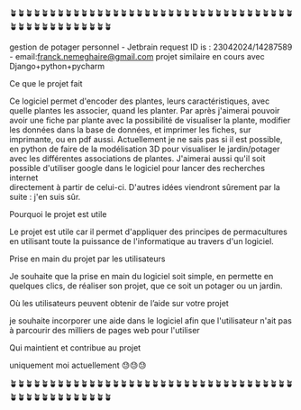 🪴🪴🪴🪴🪴🪴🪴🪴🪴🪴🪴🪴🪴🪴🪴🪴🪴🪴🪴🪴🪴🪴🪴🪴🪴🪴🪴🪴🪴🪴🪴🪴🪴🪴🪴🪴🪴🪴🪴🪴🪴🪴🪴🪴🪴🪴🪴🪴🪴

gestion de potager personnel - Jetbrain request ID is :  23042024/14287589 - email:franck.nemeghaire@gmail.com
projet similaire en cours avec Django+python+pycharm

Ce que le projet fait


Ce logiciel permet d'encoder des plantes, leurs caractéristiques, avec quelle plantes les associer, quand les planter.
Par après j'aimerai pouvoir avoir une fiche par plante avec la possibilité de visualiser la plante, modifier les données
dans la base de données, et imprimer les fiches, sur imprimante, ou en pdf aussi.  Actuellement je ne sais pas si il est
possible, en python de faire de la modélisation 3D pour visualiser le jardin/potager avec les différentes associations
de plantes.  J'aimerai aussi qu'il soit possible d'utiliser google dans le logiciel pour lancer des recherches internet  
directement à partir de celui-ci.  D'autres idées viendront sûrement par la suite : j'en suis sûr.

Pourquoi le projet est utile


Le projet est utile car il permet d'appliquer des principes de permacultures en utilisant toute la puissance de 
l'informatique au travers d'un logiciel.

Prise en main du projet par les utilisateurs


Je souhaite que la prise en main du logiciel soit simple, en permette en quelques clics, de réaliser son projet, que ce
soit un potager ou un jardin.

Où les utilisateurs peuvent obtenir de l’aide sur votre projet


je souhaite incorporer une aide dans le logiciel afin que l'utilisateur n'ait pas à parcourir des milliers de pages web
pour l'utiliser


Qui maintient et contribue au projet

uniquement moi actuellement 😓😓😓


🪴🪴🪴🪴🪴🪴🪴🪴🪴🪴🪴🪴🪴🪴🪴🪴🪴🪴🪴🪴🪴🪴🪴🪴🪴🪴🪴🪴🪴🪴🪴🪴🪴🪴🪴🪴🪴🪴🪴🪴🪴🪴🪴🪴🪴🪴🪴🪴🪴
